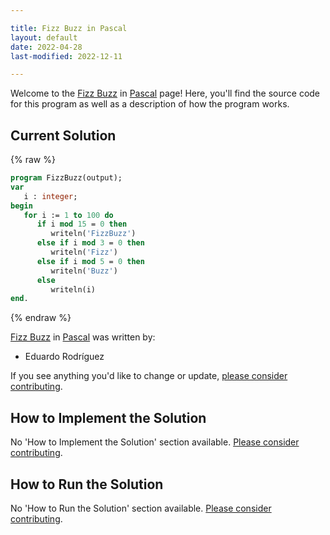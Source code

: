 ```yaml
---

title: Fizz Buzz in Pascal
layout: default
date: 2022-04-28
last-modified: 2022-12-11

---
```


Welcome to the [Fizz Buzz](https://sampleprograms.io/projects/fizz-buzz) in [Pascal](https://sampleprograms.io/languages/pascal) page! Here, you'll find the source code for this program as well as a description of how the program works.

## Current Solution

{% raw %}

```pascal
program FizzBuzz(output);
var
   i : integer;
begin
   for i := 1 to 100 do
      if i mod 15 = 0 then
         writeln('FizzBuzz')
      else if i mod 3 = 0 then
         writeln('Fizz')
      else if i mod 5 = 0 then
         writeln('Buzz')
      else
         writeln(i)
end.
```

{% endraw %}

[Fizz Buzz](https://sampleprograms.io/projects/fizz-buzz) in [Pascal](https://sampleprograms.io/languages/pascal) was written by:

- Eduardo Rodríguez

If you see anything you'd like to change or update, [please consider contributing](https://github.com/TheRenegadeCoder/sample-programs).

## How to Implement the Solution

No 'How to Implement the Solution' section available. [Please consider contributing](https://github.com/TheRenegadeCoder/sample-programs-website).

## How to Run the Solution

No 'How to Run the Solution' section available. [Please consider contributing](https://github.com/TheRenegadeCoder/sample-programs-website).